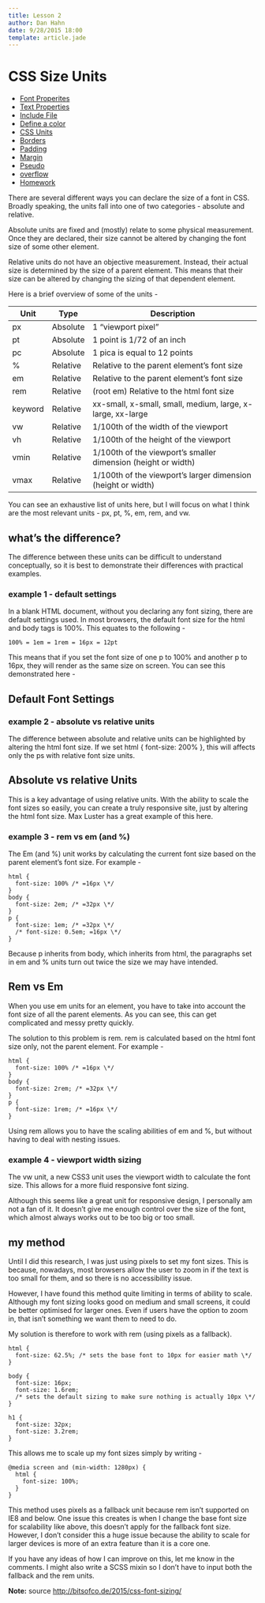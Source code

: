 ```yaml
---
title: Lesson 2
author: Dan Hahn
date: 9/28/2015 18:00
template: article.jade
---
```


# CSS Size Units

* [Font Properites]()
* [Text Properties](text.html)
* [Include File](include.html)
* [Define a color](color.html)
* [CSS Units](sizes.html)
* [Borders](borders.html)
* [Padding](padding.html)
* [Margin](margin.html)
* [Pseudo](pseudo.html)
* [overflow](overflow.html)
* [Homework](homework.html)

There are several different ways you can declare the size of a font in CSS. Broadly speaking, the units fall into one of two categories - absolute and relative.

Absolute units are fixed and (mostly) relate to some physical measurement. Once they are declared, their size cannot be altered by changing the font size of some other element.

Relative units do not have an objective measurement. Instead, their actual size is determined by the size of a parent element. This means that their size can be altered by changing the sizing of that dependent element.

Here is a brief overview of some of the units -

Unit    | Type     | Description                                                  
--------|----------|--------------------------------------------------------------
px      | Absolute | 1 “viewport pixel”                                           
pt      | Absolute | 1 point is 1/72 of an inch                                   
pc      | Absolute | 1 pica is equal to 12 points                                 
%       | Relative | Relative to the parent element’s font size                   
em      | Relative | Relative to the parent element’s font size                   
rem     | Relative | (root em) Relative to the html font size                     
keyword | Relative | xx-small, x-small, small, medium, large, x-large, xx-large   
vw      | Relative | 1/100th of the width of the viewport                         
vh      | Relative | 1/100th of the height of the viewport                        
vmin    | Relative | 1/100th of the viewport’s smaller dimension (height or width)
vmax    | Relative | 1/100th of the viewport’s larger dimension (height or width)

You can see an exhaustive list of units here, but I will focus on what I think are the most relevant units - px, pt, %, em, rem, and vw.

## what’s the difference?

The difference between these units can be difficult to understand conceptually, so it is best to demonstrate their differences with practical examples.

### example 1 - default settings

In a blank HTML document, without you declaring any font sizing, there are default settings used. In most browsers, the default font size for the html and body tags is 100%. This equates to the following -

    100% = 1em = 1rem = 16px = 12pt

This means that if you set the font size of one p to 100% and another p to 16px, they will render as the same size on screen. You can see this demonstrated here -

## Default Font Settings

### example 2 - absolute vs relative units

The difference between absolute and relative units can be highlighted by altering the html font size. If we set html { font-size: 200% }, this will affects only the ps with relative font size units.

## Absolute vs relative Units

This is a key advantage of using relative units. With the ability to scale the font sizes so easily, you can create a truly responsive site, just by altering the html font size. Max Luster has a great example of this here.

### example 3 - rem vs em (and %)

The Em (and %) unit works by calculating the current font size based on the parent element’s font size. For example -

    html {
      font-size: 100% /* =16px \*/
    }
    body {
      font-size: 2em; /* =32px \*/
    }
    p {
      font-size: 1em; /* =32px \*/
      /* font-size: 0.5em; =16px \*/
    }

Because p inherits from body, which inherits from html, the paragraphs set in em and % units turn out twice the size we may have intended.

## Rem vs Em

When you use em units for an element, you have to take into account the font size of all the parent elements. As you can see, this can get complicated and messy pretty quickly.

The solution to this problem is rem. rem is calculated based on the html font size only, not the parent element. For example -

    html {
      font-size: 100% /* =16px \*/
    }
    body {
      font-size: 2rem; /* =32px \*/
    }
    p {
      font-size: 1rem; /* =16px \*/
    }

Using rem allows you to have the scaling abilities of em and %, but without having to deal with nesting issues.

### example 4 - viewport width sizing

The vw unit, a new CSS3 unit uses the viewport width to calculate the font size. This allows for a more fluid responsive font sizing.

Although this seems like a great unit for responsive design, I personally am not a fan of it. It doesn’t give me enough control over the size of the font, which almost always works out to be too big or too small.

## my method

Until I did this research, I was just using pixels to set my font sizes. This is because, nowadays, most browsers allow the user to zoom in if the text is too small for them, and so there is no accessibility issue.

However, I have found this method quite limiting in terms of ability to scale. Although my font sizing looks good on medium and small screens, it could be better optimised for larger ones. Even if users have the option to zoom in, that isn’t something we want them to need to do.

My solution is therefore to work with rem (using pixels as a fallback).

    html {
      font-size: 62.5%; /* sets the base font to 10px for easier math \*/
    }

    body {
      font-size: 16px;
      font-size: 1.6rem;  
      /* sets the default sizing to make sure nothing is actually 10px \*/
    }

    h1 {
      font-size: 32px;
      font-size: 3.2rem;
    }

This allows me to scale up my font sizes simply by writing -

    @media screen and (min-width: 1280px) {
      html {
        font-size: 100%;
      }
    }

This method uses pixels as a fallback unit because rem isn’t supported on IE8 and below. One issue this creates is when I change the base font size for scalability like above, this doesn’t apply for the fallback font size. However, I don’t consider this a huge issue because the ability to scale for larger devices is more of an extra feature than it is a core one.

If you have any ideas of how I can improve on this, let me know in the comments. I might also write a SCSS mixin so I don’t have to input both the fallback and the rem units.

**Note:** source http://bitsofco.de/2015/css-font-sizing/
